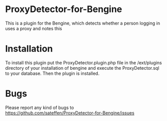 ProxyDetector-for-Bengine
=========================

This is a plugin for the Bengine, which detects whether a person logging in uses a proxy and notes this



Installation
============

To install this plugin put the ProxyDetector.plugin.php file in the /ext/plugins directory of your installation of bengine and execute the ProxyDetector.sql to your database. Then the plugin is installed.



Bugs
====

Please report any kind of bugs to https://github.com/sateffen/ProxyDetector-for-Bengine/issues
